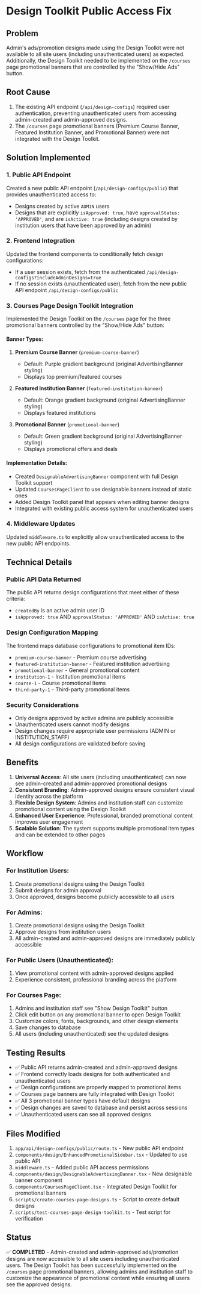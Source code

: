 # Design Toolkit Public Access Fix

## Problem
Admin's ads/promotion designs made using the Design Toolkit were not available to all site users (including unauthenticated users) as expected. Additionally, the Design Toolkit needed to be implemented on the `/courses` page promotional banners that are controlled by the "Show/Hide Ads" button.

## Root Cause
1. The existing API endpoint (`/api/design-configs`) required user authentication, preventing unauthenticated users from accessing admin-created and admin-approved designs.
2. The `/courses` page promotional banners (Premium Course Banner, Featured Institution Banner, and Promotional Banner) were not integrated with the Design Toolkit.

## Solution Implemented

### 1. Public API Endpoint
Created a new public API endpoint (`/api/design-configs/public`) that provides unauthenticated access to:
- Designs created by active `ADMIN` users
- Designs that are explicitly `isApproved: true`, have `approvalStatus: 'APPROVED'`, and are `isActive: true` (including designs created by institution users that have been approved by an admin)

### 2. Frontend Integration
Updated the frontend components to conditionally fetch design configurations:
- If a user session exists, fetch from the authenticated `/api/design-configs?includeAdminDesigns=true`
- If no session exists (unauthenticated user), fetch from the new public API endpoint `/api/design-configs/public`

### 3. Courses Page Design Toolkit Integration
Implemented the Design Toolkit on the `/courses` page for the three promotional banners controlled by the "Show/Hide Ads" button:

#### Banner Types:
1. **Premium Course Banner** (`premium-course-banner`)
   - Default: Purple gradient background (original AdvertisingBanner styling)
   - Displays top premium/featured courses

2. **Featured Institution Banner** (`featured-institution-banner`)
   - Default: Orange gradient background (original AdvertisingBanner styling)
   - Displays featured institutions

3. **Promotional Banner** (`promotional-banner`)
   - Default: Green gradient background (original AdvertisingBanner styling)
   - Displays promotional offers and deals

#### Implementation Details:
- Created `DesignableAdvertisingBanner` component with full Design Toolkit support
- Updated `CoursesPageClient` to use designable banners instead of static ones
- Added Design Toolkit panel that appears when editing banner designs
- Integrated with existing public access system for unauthenticated users

### 4. Middleware Updates
Updated `middleware.ts` to explicitly allow unauthenticated access to the new public API endpoints.

## Technical Details

### Public API Data Returned
The public API returns design configurations that meet either of these criteria:
- `createdBy` is an active admin user ID
- `isApproved: true` AND `approvalStatus: 'APPROVED'` AND `isActive: true`

### Design Configuration Mapping
The frontend maps database configurations to promotional item IDs:
- `premium-course-banner` - Premium course advertising
- `featured-institution-banner` - Featured institution advertising  
- `promotional-banner` - General promotional content
- `institution-1` - Institution promotional items
- `course-1` - Course promotional items
- `third-party-1` - Third-party promotional items

### Security Considerations
- Only designs approved by active admins are publicly accessible
- Unauthenticated users cannot modify designs
- Design changes require appropriate user permissions (ADMIN or INSTITUTION_STAFF)
- All design configurations are validated before saving

## Benefits
1. **Universal Access**: All site users (including unauthenticated) can now see admin-created and admin-approved promotional designs
2. **Consistent Branding**: Admin-approved designs ensure consistent visual identity across the platform
3. **Flexible Design System**: Admins and institution staff can customize promotional content using the Design Toolkit
4. **Enhanced User Experience**: Professional, branded promotional content improves user engagement
5. **Scalable Solution**: The system supports multiple promotional item types and can be extended to other pages

## Workflow

### For Institution Users:
1. Create promotional designs using the Design Toolkit
2. Submit designs for admin approval
3. Once approved, designs become publicly accessible to all users

### For Admins:
1. Create promotional designs using the Design Toolkit
2. Approve designs from institution users
3. All admin-created and admin-approved designs are immediately publicly accessible

### For Public Users (Unauthenticated):
1. View promotional content with admin-approved designs applied
2. Experience consistent, professional branding across the platform

### For Courses Page:
1. Admins and institution staff see "Show Design Toolkit" button
2. Click edit button on any promotional banner to open Design Toolkit
3. Customize colors, fonts, backgrounds, and other design elements
4. Save changes to database
5. All users (including unauthenticated) see the updated designs

## Testing Results
- ✅ Public API returns admin-created and admin-approved designs
- ✅ Frontend correctly loads designs for both authenticated and unauthenticated users
- ✅ Design configurations are properly mapped to promotional items
- ✅ Courses page banners are fully integrated with Design Toolkit
- ✅ All 3 promotional banner types have default designs
- ✅ Design changes are saved to database and persist across sessions
- ✅ Unauthenticated users can see all approved designs

## Files Modified
1. `app/api/design-configs/public/route.ts` - New public API endpoint
2. `components/design/EnhancedPromotionalSidebar.tsx` - Updated to use public API
3. `middleware.ts` - Added public API access permissions
4. `components/design/DesignableAdvertisingBanner.tsx` - New designable banner component
5. `components/CoursesPageClient.tsx` - Integrated Design Toolkit for promotional banners
6. `scripts/create-courses-page-designs.ts` - Script to create default designs
7. `scripts/test-courses-page-design-toolkit.ts` - Test script for verification

## Status
✅ **COMPLETED** - Admin-created and admin-approved ads/promotion designs are now accessible to all site users including unauthenticated users. The Design Toolkit has been successfully implemented on the `/courses` page promotional banners, allowing admins and institution staff to customize the appearance of promotional content while ensuring all users see the approved designs.
